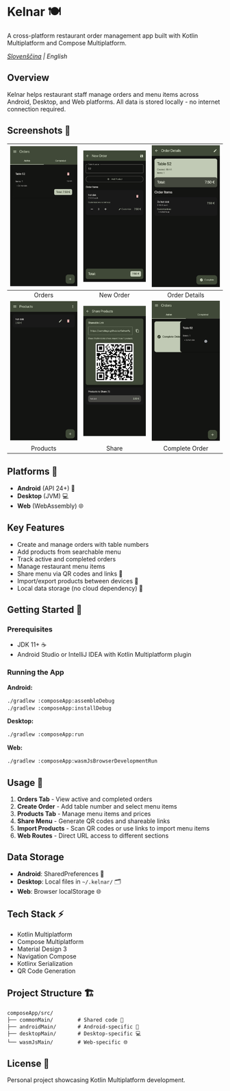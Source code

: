 # Kelnar 🍽️

A cross-platform restaurant order management app built with Kotlin Multiplatform and Compose Multiplatform.

*[Slovenščina](README.sl.md) | English*

## Overview

Kelnar helps restaurant staff manage orders and menu items across Android, Desktop, and Web platforms. All data is stored locally - no internet connection required.

## Screenshots 📱

| <img width="256" src="metadata/en-US/images/phoneScreenshots/screenshot_kelnar_orders.png"> | <img width="256" src="metadata/en-US/images/phoneScreenshots/screenshot_kelnar_new-order.png"> | <img width="256" src="metadata/en-US/images/phoneScreenshots/screenshot_kelnar_order-detail.png"> |
|:---:|:---:|:---:|
| Orders | New Order | Order Details |
| <img width="256" src="metadata/en-US/images/phoneScreenshots/screenshot_kelnar_products.png"> | <img width="256" src="metadata/en-US/images/phoneScreenshots/screenshot_kelnar_share.png"> | <img width="256" src="metadata/en-US/images/phoneScreenshots/screenshot_kelnar_complete-order.png"> |
| Products | Share | Complete Order |

## Platforms 📱

- **Android** (API 24+) 🤖
- **Desktop** (JVM) 💻
- **Web** (WebAssembly) 🌐

## Key Features

- Create and manage orders with table numbers
- Add products from searchable menu
- Track active and completed orders
- Manage restaurant menu items
- Share menu via QR codes and links 📲
- Import/export products between devices 🔄
- Local data storage (no cloud dependency) 💾

## Getting Started 🚀

### Prerequisites

- JDK 11+ ☕
- Android Studio or IntelliJ IDEA with Kotlin Multiplatform plugin

### Running the App

**Android:**
```bash
./gradlew :composeApp:assembleDebug
./gradlew :composeApp:installDebug
```

**Desktop:**
```bash
./gradlew :composeApp:run
```

**Web:**
```bash
./gradlew :composeApp:wasmJsBrowserDevelopmentRun
```

## Usage 📖

1. **Orders Tab** - View active and completed orders
2. **Create Order** - Add table number and select menu items
3. **Products Tab** - Manage menu items and prices
4. **Share Menu** - Generate QR codes and shareable links
5. **Import Products** - Scan QR codes or use links to import menu items
6. **Web Routes** - Direct URL access to different sections

## Data Storage

- **Android**: SharedPreferences 📱
- **Desktop**: Local files in `~/.kelnar/` 🗂️
- **Web**: Browser localStorage 🌐

## Tech Stack ⚡

- Kotlin Multiplatform
- Compose Multiplatform
- Material Design 3
- Navigation Compose
- Kotlinx Serialization
- QR Code Generation

## Project Structure 🏗️

```
composeApp/src/
├── commonMain/        # Shared code 🔗
├── androidMain/       # Android-specific 🤖
├── desktopMain/       # Desktop-specific 💻
└── wasmJsMain/        # Web-specific 🌐
```

## License 📝

Personal project showcasing Kotlin Multiplatform development.
